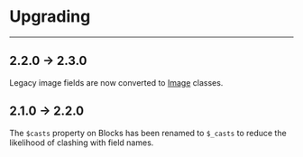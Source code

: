 # Upgrading

---

## 2.2.0 -> 2.3.0

Legacy image fields are now converted to [Image](/{{route}}/{{version}}/images) classes.


## 2.1.0 -> 2.2.0

The `$casts` property on Blocks has been renamed to `$_casts` to reduce the likelihood of clashing with field names.

